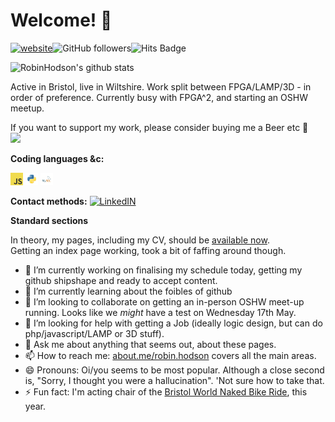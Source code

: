 <h1>Welcome! 👋</h1>
<a href="https://freedom.is/BIG"><img src="https://img.shields.io/static/v1?labelColor=333&message=Business%20website&color=orange&style=for-the-badge&logo=html5&logoColor=fc8" alt="website"/></a><img src="https://img.shields.io/github/followers/RobinHodson?style=for-the-badge" alt="GitHub followers"><img src="http://hits.dwyl.com/RobinHodson/github-profile-readme.svg" alt="Hits Badge"/> 

![RobinHodson's github stats](https://github-readme-stats.vercel.app/api?username=RobinHodson&show_icons=true&title_color=fff&icon_color=79ff97&text_color=9f9f9f&bg_color=151515)

Active in Bristol, live in Wiltshire. Work split between FPGA/LAMP/3D - in order of preference. Currently busy with FPGA^2, and starting an OSHW meetup.

If you want to support my work, please consider buying me a Beer etc 🍻
<br/><a href="https://www.buymeacoffee.com/robin.hodson"><img src="https://img.buymeacoffee.com/button-api/?text=Buy+me+a+Beer&emoji=🍻&slug=robin.hodson&button_colour=FF5F5F&font_colour=ffffff&font_family=Arial&outline_colour=000000&coffee_colour=FFDD00" /></a>

**Coding languages &c:**

<code><img height="20" src="https://raw.githubusercontent.com/github/explore/80688e429a7d4ef2fca1e82350fe8e3517d3494d/topics/javascript/javascript.png"></code>
<code><img height="20" src="https://raw.githubusercontent.com/github/explore/80688e429a7d4ef2fca1e82350fe8e3517d3494d/topics/python/python.png"></code>
<code><img height="20" src="https://raw.githubusercontent.com/github/explore/80688e429a7d4ef2fca1e82350fe8e3517d3494d/topics/mysql/mysql.png"></code>

**Contact methods:**
<a href="https://www.linkedin.com/in/robinhodson">
<img alt="LinkedIN" width="22" src="https://raw.githubusercontent.com/peterthehan/peterthehan/master/assets/linkedin.svg" />
</a>

**Standard sections**

In theory, my pages, including my CV, should be <a href="https://robinhodson.github.io/RobinHodson/">available now</A>.
<br/>Getting an index page working, took a bit of faffing around though.

<!--
**RobinHodson/RobinHodson** is a ✨ _special_ ✨ repository because its `README.md` (this file) appears on your GitHub profile.
-->

- 🔭 I’m currently working on finalising my schedule today, getting my github shipshape and ready to accept content.
- 🌱 I’m currently learning about the foibles of github
- 👯 I’m looking to collaborate on getting an in-person OSHW meet-up running. Looks like we *might* have a test on Wednesday 17th May.
- 🤔 I’m looking for help with getting a Job (ideally logic design, but can do php/javascript/LAMP or 3D stuff).
- 💬 Ask me about anything that seems out, about these pages.
- 📫 How to reach me: <a href="https://about.me/robin.hodson">about.me/robin.hodson</a> covers all the main areas.
- 😄 Pronouns: Oi/you seems to be most popular. Although a close second is, "Sorry, I thought you were a hallucination". 'Not sure how to take that.
- ⚡ Fun fact: I'm acting chair of the <a href="http://wiki.worldnakedbikeride.org/index.php?title=Bristol">Bristol World Naked Bike Ride</a>, this year.

